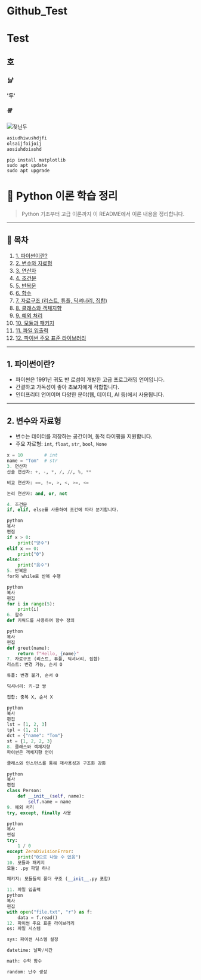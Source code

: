 # Github_Test
# Test
## **호**
### *날*
#### '두'
##### ~~짱~~
![젖닌두](https://github.com/user-attachments/assets/7d45c35d-a9f5-4fd6-8a49-228d35a641b5)
``` bash
asiudhiwushdjfi
olsaijfoijoij
aosiuhdoiashd
```
```
pip install matplotlib
sudo apt update
sudo apt upgrade
```
# 🐍 Python 이론 학습 정리

> Python 기초부터 고급 이론까지 이 README에서 이론 내용을 정리합니다.

---

## 📖 목차

1. [1. 파이썬이란?](#1-파이썬이란)
2. [2. 변수와 자료형](#2-변수와-자료형)
3. [3. 연산자](#3-연산자)
4. [4. 조건문](#4-조건문)
5. [5. 반복문](#5-반복문)
6. [6. 함수](#6-함수)
7. [7. 자료구조 (리스트, 튜플, 딕셔너리, 집합)](#7-자료구조-리스트-튜플-딕셔너리-집합)
8. [8. 클래스와 객체지향](#8-클래스와-객체지향)
9. [9. 예외 처리](#9-예외-처리)
10. [10. 모듈과 패키지](#10-모듈과-패키지)
11. [11. 파일 입출력](#11-파일-입출력)
12. [12. 파이썬 주요 표준 라이브러리](#12-파이썬-주요-표준-라이브러리)

---

## 1. 파이썬이란?

- 파이썬은 1991년 귀도 반 로섬이 개발한 고급 프로그래밍 언어입니다.
- 간결하고 가독성이 좋아 초보자에게 적합합니다.
- 인터프리터 언어이며 다양한 분야(웹, 데이터, AI 등)에서 사용됩니다.

---

## 2. 변수와 자료형

- 변수는 데이터를 저장하는 공간이며, 동적 타이핑을 지원합니다.
- 주요 자료형: `int`, `float`, `str`, `bool`, `None`

```python
x = 10        # int
name = "Tom"  # str
3. 연산자
산술 연산자: +, -, *, /, //, %, **

비교 연산자: ==, !=, >, <, >=, <=

논리 연산자: and, or, not

4. 조건문
if, elif, else를 사용하여 조건에 따라 분기합니다.

python
복사
편집
if x > 0:
    print("양수")
elif x == 0:
    print("0")
else:
    print("음수")
5. 반복문
for와 while로 반복 수행

python
복사
편집
for i in range(5):
    print(i)
6. 함수
def 키워드를 사용하여 함수 정의

python
복사
편집
def greet(name):
    return f"Hello, {name}"
7. 자료구조 (리스트, 튜플, 딕셔너리, 집합)
리스트: 변경 가능, 순서 O

튜플: 변경 불가, 순서 O

딕셔너리: 키-값 쌍

집합: 중복 X, 순서 X

python
복사
편집
lst = [1, 2, 3]
tpl = (1, 2)
dct = {"name": "Tom"}
st = {1, 2, 2, 3}
8. 클래스와 객체지향
파이썬은 객체지향 언어

클래스와 인스턴스를 통해 재사용성과 구조화 강화

python
복사
편집
class Person:
    def __init__(self, name):
        self.name = name
9. 예외 처리
try, except, finally 사용

python
복사
편집
try:
    1 / 0
except ZeroDivisionError:
    print("0으로 나눌 수 없음")
10. 모듈과 패키지
모듈: .py 파일 하나

패키지: 모듈들의 폴더 구조 (__init__.py 포함)

11. 파일 입출력
python
복사
편집
with open("file.txt", "r") as f:
    data = f.read()
12. 파이썬 주요 표준 라이브러리
os: 파일 시스템

sys: 파이썬 시스템 설정

datetime: 날짜/시간

math: 수학 함수

random: 난수 생성
